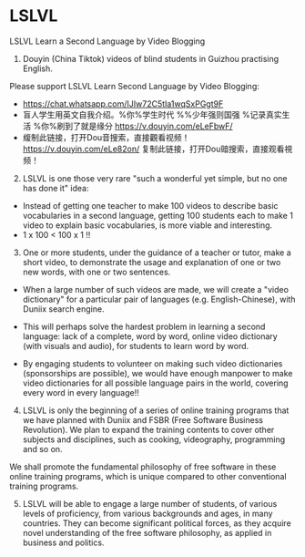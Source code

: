 # LSLVL
LSLVL Learn a Second Language by Video Blogging


1. Douyin (China Tiktok) videos of blind students in Guizhou practising English.

Please support LSLVL Learn Second Language by Video Blogging:

- https://chat.whatsapp.com/IJIw72C5tIa1wqSxPGgt9F 
- 盲人学生用英文自我介绍。%你%学生时代 %%少年强则国强 %记录真实生活 %你%刷到了就是缘分 https://v.douyin.com/eLeFbwF/ 
- 緮制此链接，打开Dou音搜索，直接觀看视频！https://v.douyin.com/eLe82on/ 复制此链接，打开Dou䜾搜索，直接观看視频！

2. LSLVL is one those very rare "such a wonderful yet simple, but no one has done it" idea:

- Instead of getting one teacher to make 100 videos to describe basic vocabularies in a second language, getting 100 students each to make 1 video to explain basic vocabularies, is more viable and interesting.
- 1 x 100 < 100 x 1 !!


3. One or more students, under the guidance of a teacher or tutor, make a short video, to demonstrate the usage and explanation of one or two new words, with one or two sentences.

- When a large number of such videos are made, we will create a "video dictionary" for a particular pair of languages (e.g. English-Chinese), with Duniix search engine.

- This will perhaps solve the hardest problem in learning a second language: lack of a complete, word by word, online video dictionary (with visuals and audio), for students to learn word by word.

- By engaging students to volunteer on making such video dictionaries (sponsorships are possible), we would have enough manpower to make video dictionaries for all possible language pairs in the world, covering every word in every language!!


4. LSLVL is only the beginning of a series of online training programs that we have planned with Duniix and FSBR (Free Software Business Revolution). We plan to expand the training contents to cover other subjects and disciplines, such as cooking, videography, programming and so on.

We shall promote the fundamental philosophy of free software in these online training programs, which is unique compared to other conventional training programs.


5. LSLVL will be able to engage a large number of students, of various levels of proficiency, from various backgrounds and ages, in many countries. They can become significant political forces, as they acquire novel understanding of the free software philosophy, as applied in business and politics.
